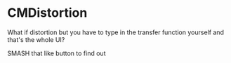 # CMDistortion

What if distortion but you have to type in the transfer function yourself and that's the whole UI? 

SMASH that like button to find out


